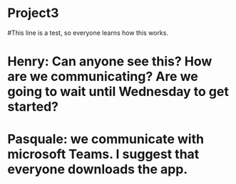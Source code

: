 # Project3
#This line is a test, so everyone learns how this works.
# Henry: Can anyone see this? How are we communicating? Are we going to wait until Wednesday to get started?
# Pasquale: we communicate with microsoft Teams.  I suggest that everyone downloads the app.
